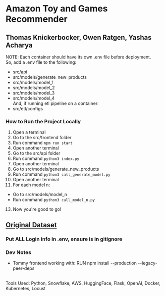 # Amazon Toy and Games Recommender

## Thomas Knickerbocker, Owen Ratgen, Yashas Acharya

NOTE: Each container should have its own .env file before deployment. <br>
So, add a .env file to the following:
- src/api
- src/models/generate_new_products
- src/models/model_1
- src/models/model_2
- src/models/model_3
- src/models/model_4 
<br> And, if running etl pipeline on a container:
- src/etl/configs


### How to Run the Project Locally
1. Open a terminal
2. Go to the src/frontend folder
3. Run command ```npm run start```
4. Open another terminal
5. Go to the src/api folder
6. Run command ```python3 index.py```
7. Open another terminal
8. Go to src/models/generate_new_products
9. Run command ```python3 call_generate_model.py```
10. Open another terminal
11. For each model n:
- Go to src/models/model_n
- Run command ```python3 call_model_n.py```

13. Now you're good to go!

## [Original Dataset](https://amazon-reviews-2023.github.io/)

### Put ALL Login info in .env, ensure is in gitignore




### Dev Notes
- Tommy frontend working with: RUN npm install --production --legacy-peer-deps

<br>Tools Used: Python, Snowflake, AWS, HuggingFace, Flask, OpenAI, Docker, Kubernetes, Locust
